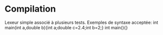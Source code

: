 # Compilation

Lexeur simple associé à plusieurs tests.
Exemples de syntaxe acceptée:
int main(int a,double b){int a;double c=2.4;int b=2;}
int main(){}
